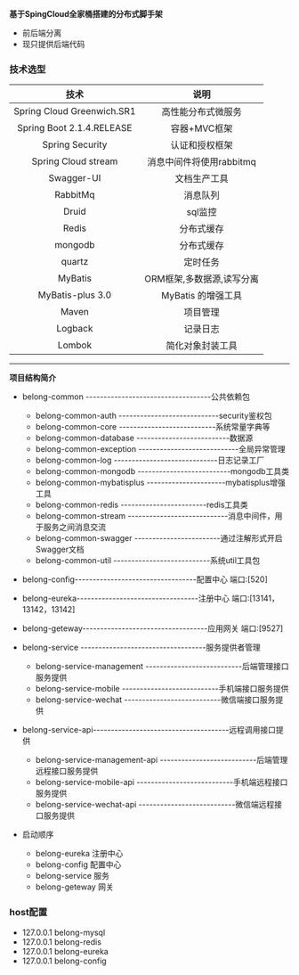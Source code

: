 
**基于SpingCloud全家桶搭建的分布式脚手架**
- 前后端分离
- 现只提供后端代码
 
###  技术选型

| 技术                   |   说明                   | 
| :---:                 |   :---:                  | 
| Spring Cloud Greenwich.SR1          |   高性能分布式微服务        |     
| Spring Boot  2.1.4.RELEASE         |   容器+MVC框架            |     
| Spring Security       |   认证和授权框架           |
| Spring Cloud stream      |   消息中间件将使用rabbitmq           |
| Swagger-UI            |   文档生产工具             |
| RabbitMq              |   消息队列                |
| Druid                 |   sql监控                |
| Redis                 |   分布式缓存              |
| mongodb                 |   分布式缓存              |
| quartz                |   定时任务                | e
| MyBatis               |   ORM框架,多数据源,读写分离 |
| MyBatis-plus 3.0          |   MyBatis 的增强工具      |
| Maven                 |   项目管理                |
| Logback               |   记录日志                |
| Lombok                |   简化对象封装工具          |
---

**项目结构简介**
- belong-common -----------------------------------公共依赖包
   - belong-common-auth ----------------------------security鉴权包
   - belong-common-core ---------------------------系统常量字典等
   - belong-common-database --------------------------数据源
   - belong-common-exception ----------------------------全局异常管理
   - belong-common-log -----------------------------日志记录工厂
   - belong-common-mongodb --------------------------mongodb工具类
   - belong-common-mybatisplus ----------------------mybatisplus增强工具
   - belong-common-redis ------------------------redis工具类
   - belong-common-stream ----------------------------消息中间件，用于服务之间消息交流
   - belong-common-swagger ------------------------通过注解形式开启Swagger文档
   - belong-common-util ---------------------------系统util工具包
- belong-config----------------------------------配置中心 端口:[520]
- belong-eureka----------------------------------注册中心 端口:[13141，13142，13142]
- belong-geteway-----------------------------------应用网关 端口:[9527]
- belong-service -----------------------------------服务提供者管理
    - belong-service-management ---------------------------后端管理接口服务提供
    - belong-service-mobile ---------------------------手机端接口服务提供
    - belong-service-wechat ---------------------------微信端接口服务提供
- belong-service-api--------------------------------------远程调用接口提供
    - belong-service-management-api ---------------------------后端管理远程接口服务提供
    - belong-service-mobile-api ---------------------------手机端远程接口服务提供
    - belong-service-wechat-api ---------------------------微信端远程接口服务提供
    

- 启动顺序 
    - belong-eureka     注册中心
    - belong-config        配置中心
    - belong-service       服务
    - belong-geteway      网关

###  host配置
- 127.0.0.1 	belong-mysql
- 127.0.0.1 	belong-redis
- 127.0.0.1 	belong-eureka
- 127.0.0.1 	belong-config